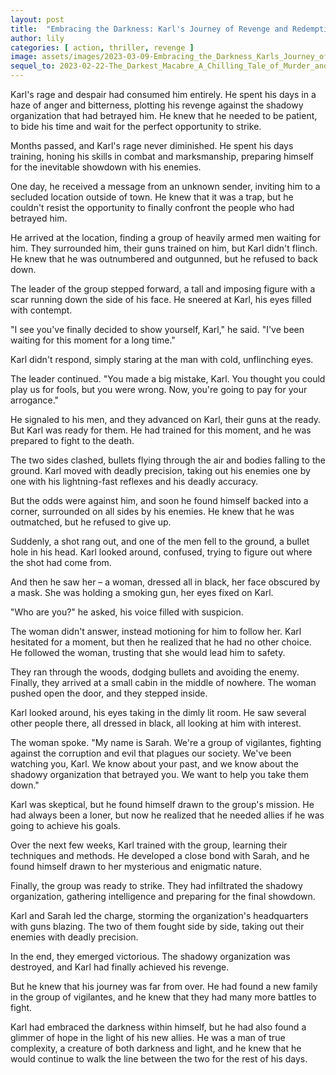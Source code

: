 ```yaml
---
layout: post
title:  "Embracing the Darkness: Karl's Journey of Revenge and Redemption"
author: lily
categories: [ action, thriller, revenge ]
image: assets/images/2023-03-09-Embracing_the_Darkness_Karls_Journey_of_Revenge_and_Redemption.png
sequel_to: 2023-02-22-The_Darkest_Macabre_A_Chilling_Tale_of_Murder_and_Madness.md
---
```

Karl's rage and despair had consumed him entirely. He spent his days in a haze of anger and bitterness, plotting his revenge against the shadowy organization that had betrayed him. He knew that he needed to be patient, to bide his time and wait for the perfect opportunity to strike.

Months passed, and Karl's rage never diminished. He spent his days training, honing his skills in combat and marksmanship, preparing himself for the inevitable showdown with his enemies.

One day, he received a message from an unknown sender, inviting him to a secluded location outside of town. He knew that it was a trap, but he couldn't resist the opportunity to finally confront the people who had betrayed him.

He arrived at the location, finding a group of heavily armed men waiting for him. They surrounded him, their guns trained on him, but Karl didn't flinch. He knew that he was outnumbered and outgunned, but he refused to back down.

The leader of the group stepped forward, a tall and imposing figure with a scar running down the side of his face. He sneered at Karl, his eyes filled with contempt.

"I see you've finally decided to show yourself, Karl," he said. "I've been waiting for this moment for a long time."

Karl didn't respond, simply staring at the man with cold, unflinching eyes.

The leader continued. "You made a big mistake, Karl. You thought you could play us for fools, but you were wrong. Now, you're going to pay for your arrogance."

He signaled to his men, and they advanced on Karl, their guns at the ready. But Karl was ready for them. He had trained for this moment, and he was prepared to fight to the death.

The two sides clashed, bullets flying through the air and bodies falling to the ground. Karl moved with deadly precision, taking out his enemies one by one with his lightning-fast reflexes and his deadly accuracy.

But the odds were against him, and soon he found himself backed into a corner, surrounded on all sides by his enemies. He knew that he was outmatched, but he refused to give up.

Suddenly, a shot rang out, and one of the men fell to the ground, a bullet hole in his head. Karl looked around, confused, trying to figure out where the shot had come from.

And then he saw her – a woman, dressed all in black, her face obscured by a mask. She was holding a smoking gun, her eyes fixed on Karl.

"Who are you?" he asked, his voice filled with suspicion.

The woman didn't answer, instead motioning for him to follow her. Karl hesitated for a moment, but then he realized that he had no other choice. He followed the woman, trusting that she would lead him to safety.

They ran through the woods, dodging bullets and avoiding the enemy. Finally, they arrived at a small cabin in the middle of nowhere. The woman pushed open the door, and they stepped inside.

Karl looked around, his eyes taking in the dimly lit room. He saw several other people there, all dressed in black, all looking at him with interest.

The woman spoke. "My name is Sarah. We're a group of vigilantes, fighting against the corruption and evil that plagues our society. We've been watching you, Karl. We know about your past, and we know about the shadowy organization that betrayed you. We want to help you take them down."

Karl was skeptical, but he found himself drawn to the group's mission. He had always been a loner, but now he realized that he needed allies if he was going to achieve his goals.

Over the next few weeks, Karl trained with the group, learning their techniques and methods. He developed a close bond with Sarah, and he found himself drawn to her mysterious and enigmatic nature.

Finally, the group was ready to strike. They had infiltrated the shadowy organization, gathering intelligence and preparing for the final showdown.

Karl and Sarah led the charge, storming the organization's headquarters with guns blazing. The two of them fought side by side, taking out their enemies with deadly precision.

In the end, they emerged victorious. The shadowy organization was destroyed, and Karl had finally achieved his revenge.

But he knew that his journey was far from over. He had found a new family in the group of vigilantes, and he knew that they had many more battles to fight.

Karl had embraced the darkness within himself, but he had also found a glimmer of hope in the light of his new allies. He was a man of true complexity, a creature of both darkness and light, and he knew that he would continue to walk the line between the two for the rest of his days.